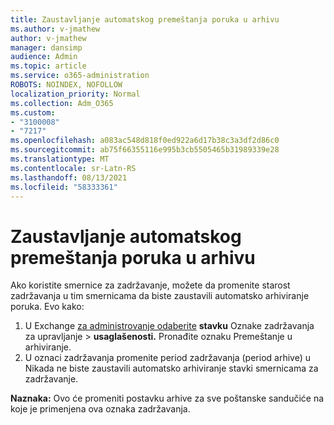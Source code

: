 ```yaml
---
title: Zaustavljanje automatskog premeštanja poruka u arhivu
ms.author: v-jmathew
author: v-jmathew
manager: dansimp
audience: Admin
ms.topic: article
ms.service: o365-administration
ROBOTS: NOINDEX, NOFOLLOW
localization_priority: Normal
ms.collection: Adm_O365
ms.custom:
- "3100008"
- "7217"
ms.openlocfilehash: a083ac548d818f0ed922a6d17b38c3a3df2d86c0
ms.sourcegitcommit: ab75f66355116e995b3cb5505465b31989339e28
ms.translationtype: MT
ms.contentlocale: sr-Latn-RS
ms.lasthandoff: 08/13/2021
ms.locfileid: "58333361"
---
```

# <a name="stop-messages-from-moving-to-the-archive-automatically"></a>Zaustavljanje automatskog premeštanja poruka u arhivu

Ako koristite smernice za zadržavanje, možete da promenite starost zadržavanja u tim smernicama da biste zaustavili automatsko arhiviranje poruka. Evo kako:

1. U Exchange [za administrovanje odaberite](https://go.microsoft.com/fwlink/?linkid=2059104) **stavku** Oznake zadržavanja za upravljanje  >  **usaglašenosti.** Pronađite oznaku Premeštanje u arhiviranje.
2. U oznaci zadržavanja promenite period zadržavanja (period  arhive) u Nikada ne biste zaustavili automatsko arhiviranje stavki smernicama za zadržavanje.

**Naznaka:** Ovo će promeniti postavku arhive za sve poštanske sandučiće na koje je primenjena ova oznaka zadržavanja.

